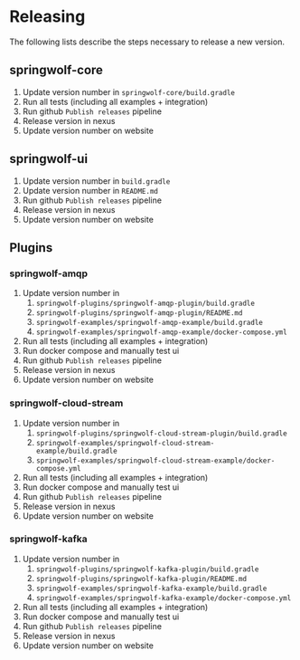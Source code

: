 # Releasing

The following lists describe the steps necessary to release a new version.

## springwolf-core

1. Update version number in `springwolf-core/build.gradle`
2. Run all tests (including all examples + integration)
3. Run github `Publish releases` pipeline
4. Release version in nexus
5. Update version number on website

## springwolf-ui

1. Update version number in `build.gradle`
2. Update version number in `README.md`
3. Run github `Publish releases` pipeline
4. Release version in nexus
5. Update version number on website

## Plugins

### springwolf-amqp

1. Update version number in
    1. `springwolf-plugins/springwolf-amqp-plugin/build.gradle`
    2. `springwolf-plugins/springwolf-amqp-plugin/README.md`
    3. `springwolf-examples/springwolf-amqp-example/build.gradle`
    4. `springwolf-examples/springwolf-amqp-example/docker-compose.yml`
2. Run all tests (including all examples + integration)
3. Run docker compose and manually test ui
4. Run github `Publish releases` pipeline
5. Release version in nexus
6. Update version number on website

### springwolf-cloud-stream

1. Update version number in
    1. `springwolf-plugins/springwolf-cloud-stream-plugin/build.gradle`
    2. `springwolf-examples/springwolf-cloud-stream-example/build.gradle`
    3. `springwolf-examples/springwolf-cloud-stream-example/docker-compose.yml`
2. Run all tests (including all examples + integration)
3. Run docker compose and manually test ui
4. Run github `Publish releases` pipeline
5. Release version in nexus
6. Update version number on website

### springwolf-kafka

1. Update version number in
    1. `springwolf-plugins/springwolf-kafka-plugin/build.gradle`
    2. `springwolf-plugins/springwolf-kafka-plugin/README.md`
    3. `springwolf-examples/springwolf-kafka-example/build.gradle`
    4. `springwolf-examples/springwolf-kafka-example/docker-compose.yml`
2. Run all tests (including all examples + integration)
3. Run docker compose and manually test ui
4. Run github `Publish releases` pipeline
5. Release version in nexus
6. Update version number on website
